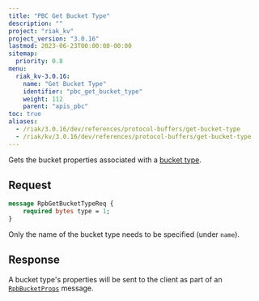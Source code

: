 ```yaml
---
title: "PBC Get Bucket Type"
description: ""
project: "riak_kv"
project_version: "3.0.16"
lastmod: 2023-06-23T00:00:00-00:00
sitemap:
  priority: 0.8
menu:
  riak_kv-3.0.16:
    name: "Get Bucket Type"
    identifier: "pbc_get_bucket_type"
    weight: 112
    parent: "apis_pbc"
toc: true
aliases:
  - /riak/3.0.16/dev/references/protocol-buffers/get-bucket-type
  - /riak/kv/3.0.16/dev/references/protocol-buffers/get-bucket-type
---
```


Gets the bucket properties associated with a [bucket type]({{<baseurl>}}riak/kv/3.0.16/using/cluster-operations/bucket-types).

## Request

```protobuf
message RpbGetBucketTypeReq {
    required bytes type = 1;
}
```

Only the name of the bucket type needs to be specified (under `name`).

## Response

A bucket type's properties will be sent to the client as part of an
[`RpbBucketProps`]({{<baseurl>}}riak/kv/3.0.16/developing/api/protocol-buffers/get-bucket-props) message.


